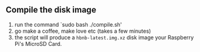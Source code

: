 ## Compile the disk image
 
1. run the command `sudo bash ./compile.sh'
2. go make a coffee, make love etc (takes a few minutes)
3. the script will produce a `hbnb-latest.img.xz` disk image your Raspberry Pi's MicroSD Card.


